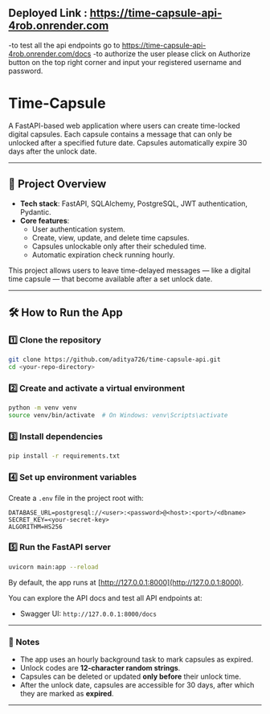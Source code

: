 Deployed Link : https://time-capsule-api-4rob.onrender.com
---
-to test all the api endpoints go to https://time-capsule-api-4rob.onrender.com/docs
-to authorize the user please click on Authorize button on the top right corner and input your registered username and password.


# Time-Capsule

A FastAPI-based web application where users can create time-locked digital capsules. Each capsule contains a message that can only be unlocked after a specified future date. Capsules automatically expire 30 days after the unlock date.

---

## 🚀 Project Overview

- **Tech stack**: FastAPI, SQLAlchemy, PostgreSQL, JWT authentication, Pydantic.
- **Core features**:
  - User authentication system.
  - Create, view, update, and delete time capsules.
  - Capsules unlockable only after their scheduled time.
  - Automatic expiration check running hourly.
  
This project allows users to leave time-delayed messages — like a digital time capsule — that become available after a set unlock date.

---

## 🛠 How to Run the App

### 1️⃣ Clone the repository
```bash
git clone https://github.com/aditya726/time-capsule-api.git
cd <your-repo-directory>
```

### 2️⃣ Create and activate a virtual environment
```bash
python -m venv venv
source venv/bin/activate  # On Windows: venv\Scripts\activate
```

### 3️⃣ Install dependencies
```bash
pip install -r requirements.txt
```

### 4️⃣ Set up environment variables
Create a `.env` file in the project root with:
```
DATABASE_URL=postgresql://<user>:<password>@<host>:<port>/<dbname>
SECRET_KEY=<your-secret-key>
ALGORITHM=HS256
```

### 5️⃣ Run the FastAPI server
```bash
uvicorn main:app --reload
```

By default, the app runs at [http://127.0.0.1:8000](http://127.0.0.1:8000).

You can explore the API docs and test all API endpoints at:
- Swagger UI: `http://127.0.0.1:8000/docs`
---


### 📌 Notes

- The app uses an hourly background task to mark capsules as expired.
- Unlock codes are **12-character random strings**.
- Capsules can be deleted or updated **only before** their unlock time.
- After the unlock date, capsules are accessible for 30 days, after which they are marked as **expired**.

---

